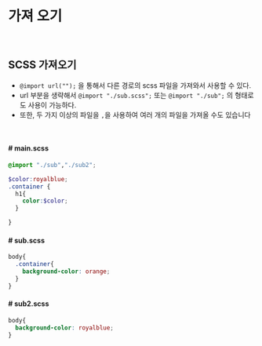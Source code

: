 # 가져 오기

<br/>

## SCSS 가져오기

- `@import url("");` 을 통해서 다른 경로의 scss 파일을 가져와서 사용할 수 있다.
- url 부분을 생략해서 `@import "./sub.scss";` 또는 `@import "./sub";` 의 형태로도 사용이 가능하다.
- 또한,  두 가지 이상의 파일을 `,`을 사용하여 여러 개의 파일을 가져올 수도 있습니다

<br/>

#### # main.scss

```scss
@import "./sub","./sub2";

$color:royalblue;
.container {
  h1{
    color:$color;
  }

}

```

#### # sub.scss

```scss
body{
  .container{
    background-color: orange;
  }
}
```

#### # sub2.scss

```scss
body{
  background-color: royalblue;
}
```

